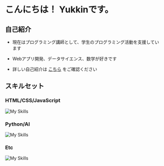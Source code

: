 # こんにちは！ Yukkinです。 

## 自己紹介
- 現在はプログラミング講師として、学生のプログラミング活動を支援しています

- Webアプリ開発、データサイエンス、数学が好きです

- 詳しい自己紹介は [こちら](https:..techmath-project.com/yukkin) をご確認ください

## スキルセット  
### HTML/CSS/JavaScript
![My Skills](https://go-skill-icons.vercel.app/api/icons?i=html,css,javascript,typescript,nodejs,react,googleappsscript,&theme=dark&titles=true)
### Python/AI
![My Skills](https://go-skill-icons.vercel.app/api/icons?i=python,django,flask,streamlit,scikitlearn,pytorch,&theme=dark&titles=true)
### Etc
![My Skills](https://go-skill-icons.vercel.app/api/icons?i=git,linux,mysql,aws,googleanalytics,looker,wordpress,latex&theme=dark&titles=true)
